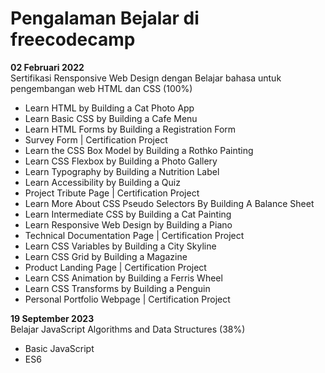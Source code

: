 # Pengalaman Bejalar di freecodecamp

**02 Februari 2022**<br>
Sertifikasi Rensponsive Web Design dengan Belajar bahasa untuk pengembangan web HTML dan CSS (100%)
* Learn HTML by Building a Cat Photo App
* Learn Basic CSS by Building a Cafe Menu
* Learn HTML Forms by Building a Registration Form
* Survey Form | Certification Project
* Learn the CSS Box Model by Building a Rothko Painting
* Learn CSS Flexbox by Building a Photo Gallery
* Learn Typography by Building a Nutrition Label
* Learn Accessibility by Building a Quiz
* Project Tribute Page | Certification Project
* Learn More About CSS Pseudo Selectors By Building A Balance Sheet
* Learn Intermediate CSS by Building a Cat Painting
* Learn Responsive Web Design by Building a Piano
* Technical Documentation Page | Certification Project
* Learn CSS Variables by Building a City Skyline
* Learn CSS Grid by Building a Magazine
* Product Landing Page | Certification Project
* Learn CSS Animation by Building a Ferris Wheel
* Learn CSS Transforms by Building a Penguin
* Personal Portfolio Webpage | Certification Project

**19 September 2023**<br>
Belajar JavaScript Algorithms and Data Structures (38%)
* Basic JavaScript
* ES6


